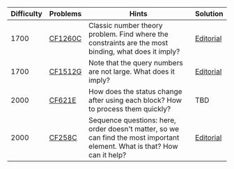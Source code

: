 | Difficulty | Problems | Hints | Solution |
| -------- | -------- | -------- | -------- |
| 1700 | [CF1260C](https://codeforces.com/problemset/problem/1260/C) | Classic number theory problem. Find where the constraints are the most binding, what does it imply? | [Editorial](https://github.com/Yawn-Sean/Daily_CF_Problems/blob/main/daily_problems/2024/02/0228/solution/cf1260c.md) |
| 1700 | [CF1512G](https://codeforces.com/problemset/problem/1512/G) | Note that the query numbers are not large. What does it imply? | [Editorial](https://github.com/Yawn-Sean/Daily_CF_Problems/blob/main/daily_problems/2024/02/0229/solution/cf1512g.md) |
| 2000 | [CF621E](https://codeforces.com/problemset/problem/1190/D) | How does the status change after using each block? How to process them quickly? | TBD |
| 2000 | [CF258C](https://codeforces.com/problemset/problem/258/C) | Sequence questions: here, order doesn't matter, so we can find the most important element. What is that? How can it help? | [Editorial](https://github.com/Yawn-Sean/Daily_CF_Problems/blob/main/daily_problems/2024/02/0229/solution/cf258c.md) |